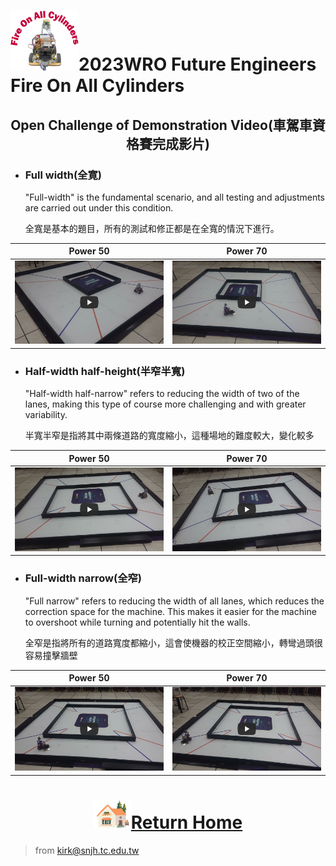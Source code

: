 ![LOGO](../../other/img/logo.png)2023WRO Future Engineers Fire On All Cylinders  
=====
## <div align="center">Open Challenge of Demonstration Video(車駕車資格賽完成影片)</div> 
- ### Full width(全寛)
    "Full-width" is the fundamental scenario, and all testing and adjustments are carried out under this condition.

    全寬是基本的題目，所有的測試和修正都是在全寬的情況下進行。

|Power 50 |Power 70|
|:----:|:----:|
|[![Open Challenge power 50 Full width On-All-Cylinders](./img/Open_Challenge_power_50_Full_width.jpg)](https://youtu.be/OUg0x4Qdc0c "Open_Challenge_power_50_Full_width")|[![Open Challenge power 70 Full width On-All-Cylinders](./img/Open_Challenge_power_70_Full_width.jpg)](https://youtu.be/MA1k2P87LdE "Open Challenge power 70 Full width On-All-Cylinders")|

- ### Half-width half-height(半窄半寬)
  "Half-width half-narrow" refers to reducing the width of two of the lanes, making this type of course more challenging and with greater variability.

    半寬半窄是指將其中兩條道路的寬度縮小，這種場地的難度較大，變化較多

|Power 50 |Power 70|
|:----:|:----:|
|[![Open Challenge power 50 half-width half-height width On-All-Cylinders](./img/Open_Challenge_power_50_half-width%20half-height.jpg)](https://youtu.be/7HdWxfWPfWc "Open Challenge power 50 half-width half-height width On-All-Cylinders")|[![Open Challenge power 70 half-width half-height width On-All-Cylinders](./img/Open_Challenge_power_70_half-width%20half-height.jpg)](https://youtu.be/pcTpH8QgJFU "Open Challenge power 70 half-width half-height width On-All-Cylinders")|

- ### Full-width narrow(全窄)
    "Full narrow" refers to reducing the width of all lanes, which reduces the correction space for the machine. This makes it easier for the machine to overshoot while turning and potentially hit the walls.

    全窄是指將所有的道路寬度都縮小，這會使機器的校正空間縮小，轉彎過頭很容易撞擊牆壁

|Power 50 |Power 70|
|:----:|:----:|
|[![Open Challenge power 50 full-width narrow On-All-Cylinders](./img/Open_Challenge_power_50_full-width_narrow.jpg)](https://youtu.be/QaYUrrdAtE8 "Open Challenge power 50 full-width narrow On-All-Cylinders")|[![Open Challenge power 70 full-width narrow On-All-Cylinders](./img/Open_Challenge_power_70_full-width_narrow.jpg)](https://youtu.be/QtpuHt05MDg "Open Challenge power 70 full-width narrow On-All-Cylinders")|



# <div align="center">![HOME](../../other/img/Home.png)[Return Home](../../)</div>  

> from kirk@snjh.tc.edu.tw
